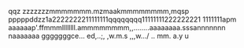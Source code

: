 qqz
zzzzzzzmmmmmmm.mzmaakmmmmmmmm,mqsp
pppppddzz1a2222222211111111qqqqqqqq11111111222222221
1111111apm
aaaaaap'.ffmmmllllllll.ammmmmmmm,,........aaaaaaaa.sssannnnnnn
naaaaaaa
gggggggce...
ed,..;,
,w.m.s
,,,w.../
..
mm.
a.y
u
